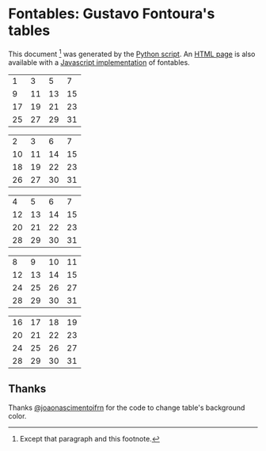 # Fontables: Gustavo Fontoura's tables

This document [^1] was generated by the [Python script](./src/python/fontables.py). An [HTML page](./src/html/fontables.html) is also available with a [Javascript implementation](./src/html/fontables.js) of fontables.

|  |  |  |  |
|--|--|--|--|
| 1| 3| 5| 7|
| 9|11|13|15|
|17|19|21|23|
|25|27|29|31|

|  |  |  |  |
|--|--|--|--|
| 2| 3| 6| 7|
|10|11|14|15|
|18|19|22|23|
|26|27|30|31|

|  |  |  |  |
|--|--|--|--|
| 4| 5| 6| 7|
|12|13|14|15|
|20|21|22|23|
|28|29|30|31|

|  |  |  |  |
|--|--|--|--|
| 8| 9|10|11|
|12|13|14|15|
|24|25|26|27|
|28|29|30|31|

|  |  |  |  |
|--|--|--|--|
|16|17|18|19|
|20|21|22|23|
|24|25|26|27|
|28|29|30|31|

[^1]: Except that paragraph and this footnote.

## Thanks

Thanks [@joaonascimentoifrn](https://github.com/joaonascimentoifrn) for the code to change table's background color.
